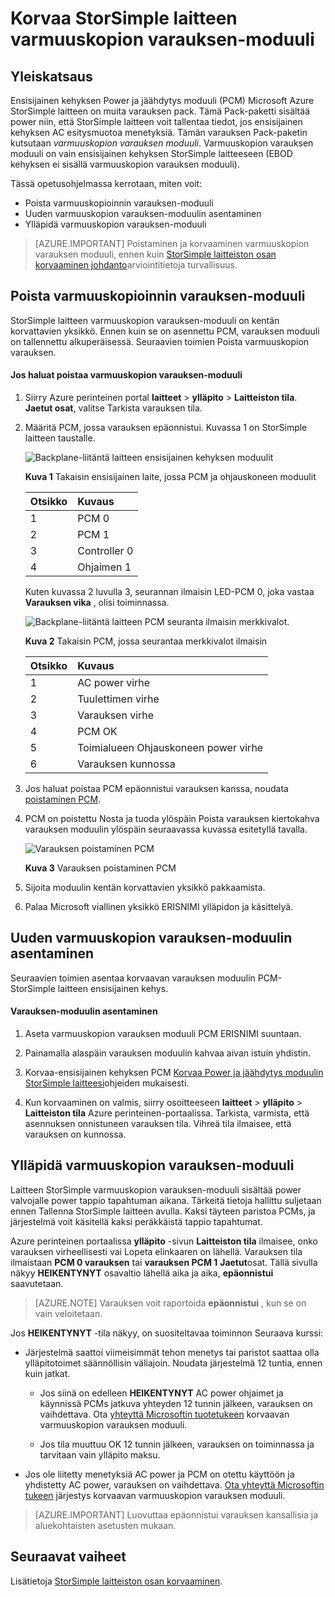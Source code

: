 <properties 
   pageTitle="Korvaa varauksen StorSimple laitteessa | Microsoft Azure"
   description="Tässä artikkelissa käsitellään poistaminen, korvaaminen ja ylläpitää StorSimple laitteen varmuuskopion varauksen-moduuli."
   services="storsimple"
   documentationCenter=""
   authors="alkohli"
   manager="carmonm"
   editor="" />
<tags 
   ms.service="storsimple"
   ms.devlang="NA"
   ms.topic="article"
   ms.tgt_pltfrm="NA"
   ms.workload="TBD"
   ms.date="08/17/2016"
   ms.author="alkohli" />

# <a name="replace-the-backup-battery-module-on-your-storsimple-device"></a>Korvaa StorSimple laitteen varmuuskopion varauksen-moduuli

## <a name="overview"></a>Yleiskatsaus

Ensisijainen kehyksen Power ja jäähdytys moduuli (PCM) Microsoft Azure StorSimple laitteen on muita varauksen pack. Tämä Pack-paketti sisältää power niin, että StorSimple laitteen voit tallentaa tiedot, jos ensisijainen kehyksen AC esitysmuotoa menetyksiä. Tämän varauksen Pack-paketin kutsutaan *varmuuskopion varauksen moduuli*. Varmuuskopion varauksen moduuli on vain ensisijainen kehyksen StorSimple laitteeseen (EBOD kehyksen ei sisällä varmuuskopion varauksen moduuli). 

Tässä opetusohjelmassa kerrotaan, miten voit:

- Poista varmuuskopioinnin varauksen-moduuli 
- Uuden varmuuskopion varauksen-moduulin asentaminen
- Ylläpidä varmuuskopion varauksen-moduuli

>[AZURE.IMPORTANT] Poistaminen ja korvaaminen varmuuskopion varauksen moduuli, ennen kuin [StorSimple laitteiston osan korvaaminen johdanto](storsimple-hardware-component-replacement.md)arviointitietoja turvallisuus.

## <a name="remove-the-backup-battery-module"></a>Poista varmuuskopioinnin varauksen-moduuli

StorSimple laitteen varmuuskopion varauksen-moduuli on kentän korvattavien yksikkö. Ennen kuin se on asennettu PCM, varauksen moduuli on tallennettu alkuperäisessä. Seuraavien toimien Poista varmuuskopion varauksen.

#### <a name="to-remove-the-backup-battery-module"></a>Jos haluat poistaa varmuuskopion varauksen-moduuli

1. Siirry Azure perinteinen portal **laitteet** > **ylläpito** > **Laitteiston tila**. **Jaetut osat**, valitse Tarkista varauksen tila.

2. Määritä PCM, jossa varauksen epäonnistui. Kuvassa 1 on StorSimple laitteen taustalle.

    ![Backplane-liitäntä laitteen ensisijainen kehyksen moduulit](./media/storsimple-battery-replacement/IC740994.png)

    **Kuva 1** Takaisin ensisijainen laite, jossa PCM ja ohjauskoneen moduulit

  	|Otsikko|Kuvaus|
  	|:----|:----------|
  	|1|PCM 0|
  	|2|PCM 1|
  	|3|Controller 0|
  	|4|Ohjaimen 1|

    Kuten kuvassa 2 luvulla 3, seurannan ilmaisin LED-PCM 0, joka vastaa **Varauksen vika** , olisi toiminnassa.

    ![Backplane-liitäntä laitteen PCM seuranta ilmaisin merkkivalot.](./media/storsimple-battery-replacement/IC740992.png)

    **Kuva 2** Takaisin PCM, jossa seurantaa merkkivalot ilmaisin

  	|Otsikko|Kuvaus|
  	|:---|:-----------|
  	|1|AC power virhe|
  	|2|Tuulettimen virhe|
  	|3|Varauksen virhe|
  	|4|PCM OK|
  	|5|Toimialueen Ohjauskoneen power virhe|
  	|6|Varauksen kunnossa|

3. Jos haluat poistaa PCM epäonnistui varauksen kanssa, noudata [poistaminen PCM](storsimple-power-cooling-module-replacement.md#remove-a-pcm).

4. PCM on poistettu Nosta ja tuoda ylöspäin Poista varauksen kiertokahva varauksen moduulin ylöspäin seuraavassa kuvassa esitetyllä tavalla.

    ![Varauksen poistaminen PCM](./media/storsimple-battery-replacement/IC741019.png)

    **Kuva 3** Varauksen poistaminen PCM

5. Sijoita moduulin kentän korvattavien yksikkö pakkaamista.

6. Palaa Microsoft viallinen yksikkö ERISNIMI ylläpidon ja käsittelyä.

## <a name="install-a-new-backup-battery-module"></a>Uuden varmuuskopion varauksen-moduulin asentaminen

Seuraavien toimien asentaa korvaavan varauksen moduulin PCM-StorSimple laitteen ensisijainen kehys.

#### <a name="to-install-the-battery-module"></a>Varauksen-moduulin asentaminen

1. Aseta varmuuskopion varauksen moduuli PCM ERISNIMI suuntaan.

2. Painamalla alaspäin varauksen moduulin kahvaa aivan istuin yhdistin.

3. Korvaa-ensisijainen kehyksen PCM [Korvaa Power ja jäähdytys moduulin StorSimple laitteesi](storsimple-power-cooling-module-replacement.md)ohjeiden mukaisesti.

4. Kun korvaaminen on valmis, siirry osoitteeseen **laitteet** > **ylläpito** > **Laitteiston tila** Azure perinteinen-portaalissa. Tarkista, varmista, että asennuksen onnistuneen varauksen tila. Vihreä tila ilmaisee, että varauksen on kunnossa.

## <a name="maintain-the-backup-battery-module"></a>Ylläpidä varmuuskopion varauksen-moduuli

Laitteen StorSimple varmuuskopion varauksen-moduuli sisältää power valvojalle power tappio tapahtuman aikana. Tärkeitä tietoja hallittu suljetaan ennen Tallenna StorSimple laitteen avulla. Kaksi täyteen paristoa PCMs, ja järjestelmä voit käsitellä kaksi peräkkäistä tappio tapahtumat.

Azure perinteinen portaalissa **ylläpito** -sivun **Laitteiston tila** ilmaisee, onko varauksen virheellisesti vai Lopeta elinkaaren on lähellä. Varauksen tila ilmaistaan **PCM 0 varauksen** tai **varauksen PCM 1** **Jaetut**osat. Tällä sivulla näkyy **HEIKENTYNYT** osavaltio lähellä aika ja aika, **epäonnistui** saavutetaan. 

>[AZURE.NOTE] Varauksen voit raportoida **epäonnistui** , kun se on vain veloitetaan.
 
Jos **HEIKENTYNYT** -tila näkyy, on suositeltavaa toiminnon Seuraava kurssi:

- Järjestelmä saattoi viimeisimmät tehon menetys tai paristot saattaa olla ylläpitotoimet säännöllisin väliajoin. Noudata järjestelmä 12 tuntia, ennen kuin jatkat.

    - Jos siinä on edelleen **HEIKENTYNYT** AC power ohjaimet ja käynnissä PCMs jatkuva yhteyden 12 tunnin jälkeen, varauksen on vaihdettava. Ota [yhteyttä Microsoftin tuotetukeen](storsimple-contact-microsoft-support.md) korvaavan varmuuskopion varauksen moduuli.

    - Jos tila muuttuu OK 12 tunnin jälkeen, varauksen on toiminnassa ja tarvitaan vain ylläpito maksu.

- Jos ole liitetty menetyksiä AC power ja PCM on otettu käyttöön ja yhdistetty AC power, varauksen on vaihdettava. [Ota yhteyttä Microsoftin tukeen](storsimple-contact-microsoft-support.md) järjestys korvaavan varmuuskopion varauksen moduuli.

>[AZURE.IMPORTANT] Luovuttaa epäonnistui varauksen kansallisia ja aluekohtaisten asetusten mukaan. 

## <a name="next-steps"></a>Seuraavat vaiheet

Lisätietoja [StorSimple laitteiston osan korvaaminen](storsimple-hardware-component-replacement.md).
